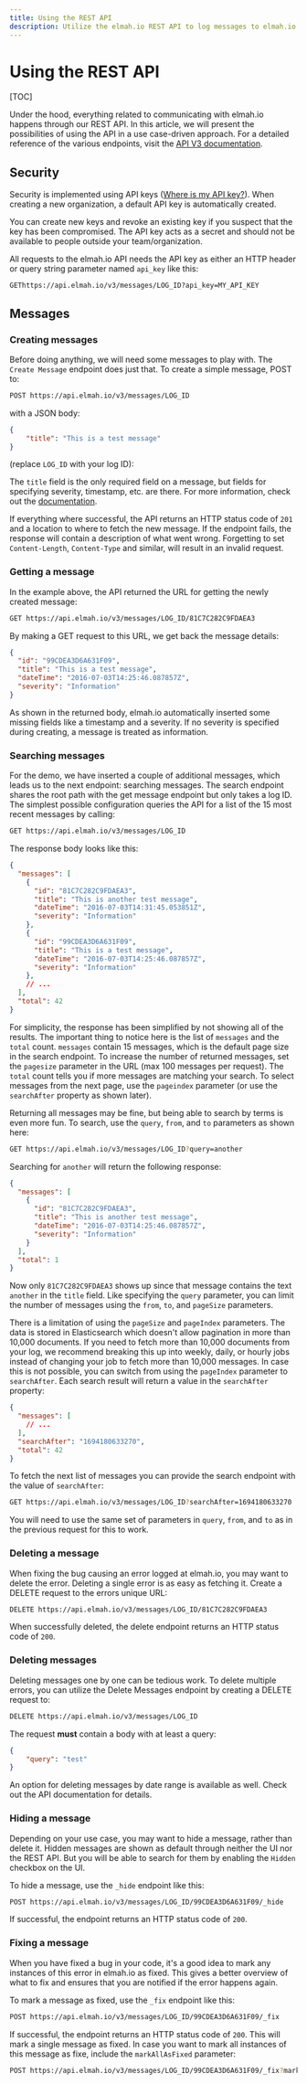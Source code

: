 ```yaml
---
title: Using the REST API
description: Utilize the elmah.io REST API to log messages to elmah.io from any framework. We provide a range of options but creating on yourself is easy.
---
```


# Using the REST API

[TOC]

Under the hood, everything related to communicating with elmah.io happens through our REST API. In this article, we will present the possibilities of using the API in a use case-driven approach. For a detailed reference of the various endpoints, visit the [API V3 documentation](https://api.elmah.io/swagger/index.html).

## Security

Security is implemented using API keys ([Where is my API key?](https://docs.elmah.io/where-is-my-api-key/)). When creating a new organization, a default API key is automatically created.

You can create new keys and revoke an existing key if you suspect that the key has been compromised. The API key acts as a secret and should not be available to people outside your team/organization.

All requests to the elmah.io API needs the API key as either an HTTP header or query string parameter named `api_key` like this:

<pre class="request-method"><code class="nohighlight"><span class="badge badge-secondary mr-2">GET</span><span>https://api.elmah.io/v3/messages/LOG_ID?api_key=MY_API_KEY</span></code></pre>

## Messages

### Creating messages

Before doing anything, we will need some messages to play with. The `Create Message` endpoint does just that. To create a simple message, POST to:

```bash
POST https://api.elmah.io/v3/messages/LOG_ID
```

with a JSON body:

```json
{
    "title": "This is a test message"
}
```

(replace `LOG_ID` with your log ID):

The `title` field is the only required field on a message, but fields for specifying severity, timestamp, etc. are there. For more information, check out the [documentation](https://api.elmah.io/swagger/index.html).

If everything where successful, the API returns an HTTP status code of `201` and a location to where to fetch the new message. If the endpoint fails, the response will contain a description of what went wrong. Forgetting to set `Content-Length`, `Content-Type` and similar, will result in an invalid request.

### Getting a message

In the example above, the API returned the URL for getting the newly created message:

```bash
GET https://api.elmah.io/v3/messages/LOG_ID/81C7C282C9FDAEA3
```

By making a GET request to this URL, we get back the message details:

```json
{
  "id": "99CDEA3D6A631F09",
  "title": "This is a test message",
  "dateTime": "2016-07-03T14:25:46.087857Z",
  "severity": "Information"
}
```

As shown in the returned body, elmah.io automatically inserted some missing fields like a timestamp and a severity. If no severity is specified during creating, a message is treated as information.

### Searching messages

For the demo, we have inserted a couple of additional messages, which leads us to the next endpoint: searching messages. The search endpoint shares the root path with the get message endpoint but only takes a log ID. The simplest possible configuration queries the API for a list of the 15 most recent messages by calling:

```bash
GET https://api.elmah.io/v3/messages/LOG_ID
```

The response body looks like this:

```json
{
  "messages": [
    {
      "id": "81C7C282C9FDAEA3",
      "title": "This is another test message",
      "dateTime": "2016-07-03T14:31:45.053851Z",
      "severity": "Information"
    },
    {
      "id": "99CDEA3D6A631F09",
      "title": "This is a test message",
      "dateTime": "2016-07-03T14:25:46.087857Z",
      "severity": "Information"
    },
    // ...
  ],
  "total": 42
}
```

For simplicity, the response has been simplified by not showing all of the results. The important thing to notice here is the list of `messages` and the `total` count. `messages` contain 15 messages, which is the default page size in the search endpoint. To increase the number of returned messages, set the `pagesize` parameter in the URL (max 100 messages per request). The `total` count tells you if more messages are matching your search. To select messages from the next page, use the `pageindex` parameter (or use the `searchAfter` property as shown later).

Returning all messages may be fine, but being able to search by terms is even more fun. To search, use the `query`, `from`, and `to` parameters as shown here:

```bash
GET https://api.elmah.io/v3/messages/LOG_ID?query=another
```

Searching for `another` will return the following response:

```json
{
  "messages": [
    {
      "id": "81C7C282C9FDAEA3",
      "title": "This is another test message",
      "dateTime": "2016-07-03T14:25:46.087857Z",
      "severity": "Information"
    }
  ],
  "total": 1
}
```

Now only `81C7C282C9FDAEA3` shows up since that message contains the text `another` in the `title` field. Like specifying the `query` parameter, you can limit the number of messages using the `from`, `to`, and `pageSize` parameters.

There is a limitation of using the `pageSize` and `pageIndex` parameters. The data is stored in Elasticsearch which doesn't allow pagination in more than 10,000 documents. If you need to fetch more than 10,000 documents from your log, we recommend breaking this up into weekly, daily, or hourly jobs instead of changing your job to fetch more than 10,000 messages. In case this is not possible, you can switch from using the `pageIndex` parameter to `searchAfter`. Each search result will return a value in the `searchAfter` property:

```json
{
  "messages": [
    // ...
  ],
  "searchAfter": "1694180633270",
  "total": 42
}
```

To fetch the next list of messages you can provide the search endpoint with the value of `searchAfter`:

```bash
GET https://api.elmah.io/v3/messages/LOG_ID?searchAfter=1694180633270
```

You will need to use the same set of parameters in `query`, `from`, and `to` as in the previous request for this to work.

### Deleting a message

When fixing the bug causing an error logged at elmah.io, you may want to delete the error. Deleting a single error is as easy as fetching it. Create a DELETE request to the errors unique URL:

```bash
DELETE https://api.elmah.io/v3/messages/LOG_ID/81C7C282C9FDAEA3
```

When successfully deleted, the delete endpoint returns an HTTP status code of `200`.

### Deleting messages

Deleting messages one by one can be tedious work. To delete multiple errors, you can utilize the Delete Messages endpoint by creating a DELETE request to:

```bash
DELETE https://api.elmah.io/v3/messages/LOG_ID
```

The request **must** contain a body with at least a query:

```json
{
    "query": "test"
}
```

An option for deleting messages by date range is available as well. Check out the API documentation for details.

### Hiding a message

Depending on your use case, you may want to hide a message, rather than delete it. Hidden messages are shown as default through neither the UI nor the REST API. But you will be able to search for them by enabling the `Hidden` checkbox on the UI.

To hide a message, use the `_hide` endpoint like this:

```bash
POST https://api.elmah.io/v3/messages/LOG_ID/99CDEA3D6A631F09/_hide
```

If successful, the endpoint returns an HTTP status code of `200`.

### Fixing a message

When you have fixed a bug in your code, it's a good idea to mark any instances of this error in elmah.io as fixed. This gives a better overview of what to fix and ensures that you are notified if the error happens again.

To mark a message as fixed, use the `_fix` endpoint like this:

```bash
POST https://api.elmah.io/v3/messages/LOG_ID/99CDEA3D6A631F09/_fix
```

If successful, the endpoint returns an HTTP status code of `200`. This will mark a single message as fixed. In case you want to mark all instances of this message as fixe, include the `markAllAsFixed` parameter:

```bash
POST https://api.elmah.io/v3/messages/LOG_ID/99CDEA3D6A631F09/_fix?markAllAsFixed=true
```
